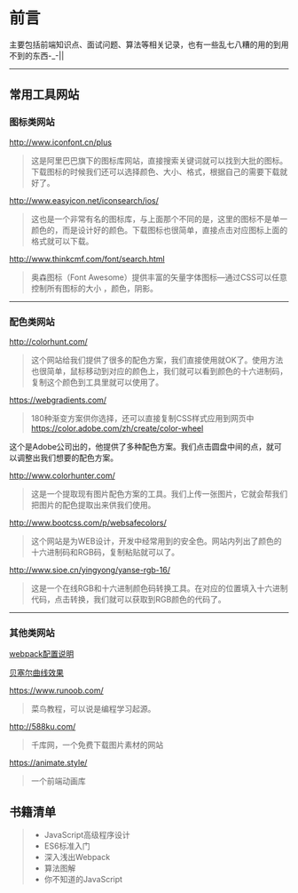 # 前言

主要包括前端知识点、面试问题、算法等相关记录，也有一些乱七八糟的用的到用不到的东西-_-||

------------
##  常用工具网站

### 图标类网站
<http://www.iconfont.cn/plus>
>这是阿里巴巴旗下的图标库网站，直接搜索关键词就可以找到大批的图标。下载图标的时候我们还可以选择颜色、大小、格式，根据自己的需要下载就好了。

<http://www.easyicon.net/iconsearch/ios/>
>这也是一个非常有名的图标库，与上面那个不同的是，这里的图标不是单一颜色的，而是设计好的颜色。下载图标也很简单，直接点击对应图标上面的格式就可以下载。

<http://www.thinkcmf.com/font/search.html>
>奥森图标（Font Awesome）提供丰富的矢量字体图标—通过CSS可以任意控制所有图标的大小 ，颜色，阴影。

-------------
### 配色类网站
<http://colorhunt.com/>
>这个网站给我们提供了很多的配色方案，我们直接使用就OK了。使用方法也很简单，鼠标移动到对应的颜色上，我们就可以看到颜色的十六进制码，复制这个颜色到工具里就可以使用了。

<https://webgradients.com/>
>180种渐变方案供你选择，还可以直接复制CSS样式应用到网页中
<https://color.adobe.com/zh/create/color-wheel>

这个是Adobe公司出的，他提供了多种配色方案。我们点击圆盘中间的点，就可以调整出我们想要的配色方案。

<http://www.colorhunter.com/>
>这是一个提取现有图片配色方案的工具。我们上传一张图片，它就会帮我们把图片的配色提取出来供我们使用。

<http://www.bootcss.com/p/websafecolors/>
>这个网站是为WEB设计，开发中经常用到的安全色。网站内列出了颜色的十六进制码和RGB码，复制粘贴就可以了。

<http://www.sioe.cn/yingyong/yanse-rgb-16/>
>这是一个在线RGB和十六进制颜色码转换工具。在对应的位置填入十六进制代码，点击转换，我们就可以获取到RGB颜色的代码了。
-----------
### 其他类网站
[webpack配置说明](https://cubic-bezier.com/#.23,1.05,.83,.67)   

[贝塞尔曲线效果](https://cubic-bezier.com/#.23,1.05,.83,.67)   

<https://www.runoob.com/>
> 菜鸟教程，可以说是编程学习起源。

<http://588ku.com/>
>千库网，一个免费下载图片素材的网站

<https://animate.style/>
>一个前端动画库

## 书籍清单
> - JavaScript高级程序设计
> - ES6标准入门
> - 深入浅出Webpack
> - 算法图解
> - 你不知道的JavaScript

